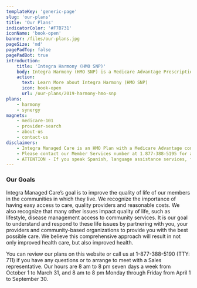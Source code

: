 ```yaml
---
templateKey: 'generic-page'
slug: 'our-plans'
title: 'Our Plans'
indicatorColor: '#F7B731'
iconName: 'book-open'
banner: /files/our-plans.jpg
pageSize: 'md'
pagePadTop: false
pagePadBot: true
introduction:
    title: 'Integra Harmony (HMO SNP)'
    body: Integra Harmony (HMO SNP) is a Medicare Advantage Prescription Drug Special Needs Plan for people who have Medicare and Medicaid.
    action:
      text: Learn More about Integra Harmony (HMO SNP)
      icon: book-open
      url: /our-plans/2019-harmony-hmo-snp
plans:
    - harmony
    - synergy
magnets:
    - medicare-101
    - provider-search
    - about-us
    - contact-us
disclaimers:
    - Integra Managed Care is an HMO Plan with a Medicare Advantage contract and a contract with the New York State Medicaid program. Enrollment in Integra Managed Care depends on contract renewal. This information is not a complete description of benefits. Limitations, copayments, and restrictions may apply. Benefits, premiums and/or co-payments/co-insurance may change on January 1 of each year. You must continue to pay your Medicare Part B premium. Certain plans are available to anyone who has both Medicaid from New York State and Medicare. Integra Managed Care complies with applicable Federal civil rights laws and does not discriminate on the basis of race, color, national origin, age, disability, or sex.
    - Please contact our Member Services number at 1.877-388-5195 for additional information (TTY users should call 711). Hours are Sunday through Saturday 8am to 8pm. NOTE - Between April 1 and September 30 Member Services hours for Saturday and Sunday will be operated by alternate technology.
    - ATTENTION - If you speak Spanish, language assistance services, free of charge, are available to you. Call 1-877-388-5195 (TTY 711). ATENCIÓN - si habla español, tiene a su disposición servicios gratuitos de asistencia lingüística. Llame al 1- 877-388-5195 (TTY 711). Assistance services for other languages are also available free of charge at the number above. All plan materials and information are available upon request in a different language or alternate formats such as braille, large print and audio.
---
```

### Our Goals

Integra Managed Care’s goal is to improve the quality of life of our members in the communities in which they live. We recognize the importance of having easy access to care, quality providers and reasonable costs. We also recognize that many other issues impact quality of life, such as lifestyle, disease management access to community services. It is our goal to understand and respond to these life issues by partnering with you, your providers and community-based organizations to provide you with the best possible care. We believe this comprehensive approach will result in not only improved health care, but also improved health.

You can review our plans on this website or call us at 1-877-388-5190 (TTY: 711) if you have any questions or to arrange to meet with a Sales representative. Our hours are 8 am to 8 pm seven days a week from October 1 to March 31, and 8 am to 8 pm Monday through Friday from April 1 to September 30.
